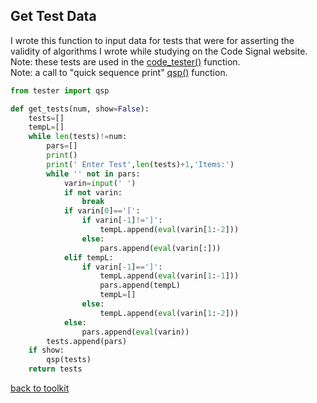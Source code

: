 ## Get Test Data

I wrote this function to input data for tests that were for asserting the validity of algorithms I wrote while studying on the Code Signal website.
<br>Note: these tests are used in the [code_tester()](/code_tester.md) function.
<br>Note: a call to "quick sequence print" [qsp()](/qsp.md) function.

```python
from tester import qsp

def get_tests(num, show=False):
    tests=[]
    tempL=[]
    while len(tests)!=num:
        pars=[]
        print()
        print(' Enter Test',len(tests)+1,'Items:')
        while '' not in pars:
            varin=input(' ')
            if not varin:
                break
            if varin[0]=='[':
                if varin[-1]!=']':
                    tempL.append(eval(varin[1:-2]))
                else:
                    pars.append(eval(varin[:]))
            elif tempL:
                if varin[-1]==']':
                    tempL.append(eval(varin[1:-1]))
                    pars.append(tempL)
                    tempL=[]
                else:
                    tempL.append(eval(varin[1:-2]))
            else:
                pars.append(eval(varin))
        tests.append(pars)
    if show:
        qsp(tests)
    return tests
```



[back to toolkit](/toolkit)
